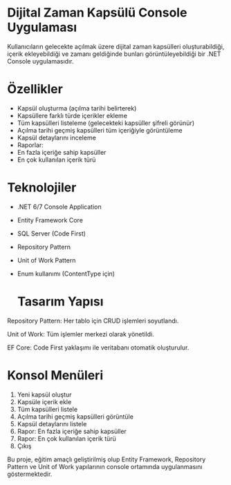 # Dijital Zaman Kapsülü Console Uygulaması

Kullanıcıların gelecekte açılmak üzere dijital zaman kapsülleri oluşturabildiği, içerik ekleyebildiği ve zamanı geldiğinde bunları görüntüleyebildiği bir .NET Console uygulamasıdır.

# Özellikler

-  Kapsül oluşturma (açılma tarihi belirterek)
-  Kapsüllere farklı türde içerikler ekleme
-  Tüm kapsülleri listeleme (gelecekteki kapsüller şifreli görünür)
-  Açılma tarihi geçmiş kapsülleri tüm içeriğiyle görüntüleme
-  Kapsül detaylarını inceleme
-  Raporlar:
  - En fazla içeriğe sahip kapsüller
  - En çok kullanılan içerik türü

# Teknolojiler

- .NET 6/7 Console Application
- Entity Framework Core
- SQL Server (Code First)
- Repository Pattern
- Unit of Work Pattern
- Enum kullanımı (ContentType için)

  # Tasarım Yapısı
Repository Pattern: Her tablo için CRUD işlemleri soyutlandı.

Unit of Work: Tüm işlemler merkezi olarak yönetildi.

EF Core: Code First yaklaşımı ile veritabanı otomatik oluşturulur.

# Konsol Menüleri

1. Yeni kapsül oluştur
2. Kapsüle içerik ekle
3. Tüm kapsülleri listele
4. Açılma tarihi geçmiş kapsülleri görüntüle
5. Kapsül detaylarını listele
6. Rapor: En fazla içeriğe sahip kapsüller
7. Rapor: En çok kullanılan içerik türü
0. Çıkış

Bu proje, eğitim amaçlı geliştirilmiş olup Entity Framework, Repository Pattern ve Unit of Work yapılarının console ortamında uygulanmasını göstermektedir.

